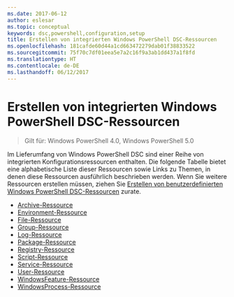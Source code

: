 ```yaml
---
ms.date: 2017-06-12
author: eslesar
ms.topic: conceptual
keywords: dsc,powershell,configuration,setup
title: Erstellen von integrierten Windows PowerShell DSC-Ressourcen
ms.openlocfilehash: 181cafde60d44a1cd663472279dab01f38833522
ms.sourcegitcommit: 75f70c7df01eea5e7a2c16f9a3ab1dd437a1f8fd
ms.translationtype: HT
ms.contentlocale: de-DE
ms.lasthandoff: 06/12/2017
---
```

# <a name="built-in-windows-powershell-desired-state-configuration-resources"></a>Erstellen von integrierten Windows PowerShell DSC-Ressourcen

> Gilt für: Windows PowerShell 4.0, Windows PowerShell 5.0

Im Lieferumfang von Windows PowerShell DSC sind einer Reihe von integrierten Konfigurationsressourcen enthalten. Die folgende Tabelle bietet eine alphabetische Liste dieser Ressourcen sowie Links zu Themen, in denen diese Ressourcen ausführlich beschrieben werden. Wenn Sie weitere Ressourcen erstellen müssen, ziehen Sie [Erstellen von benutzerdefinierten Windows PowerShell DSC-Ressourcen](authoringResource.md) zurate.

* [Archive-Ressource](archiveResource.md)
* [Environment-Ressource](environmentResource.md)
* [File-Ressource](fileResource.md)
* [Group-Ressource](groupResource.md)
* [Log-Ressource](logResource.md)
* [Package-Ressource](packageResource.md)
* [Registry-Ressource](registryResource.md)
* [Script-Ressource](scriptResource.md)
* [Service-Ressource](serviceResource.md)
* [User-Ressource](userResource.md)
* [WindowsFeature-Ressource](windowsfeatureResource.md)
* [WindowsProcess-Ressource](windowsProcessResource.md)

